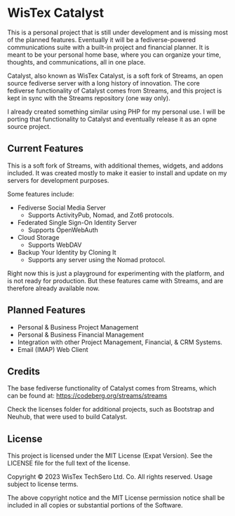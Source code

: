 # WisTex Catalyst

This is a personal project that is still under development and is missing most of the planned features. Eventually it will be a fediverse-powered communications suite with a built-in project and financial planner. It is meant to be your personal home base, where you can organize your time, thoughts, and communications, all in one place. 

Catalyst, also known as WisTex Catalyst, is a soft fork of Streams, an open source fediverse server with a long history of innovation. The core fediverse functionality of Catalyst comes from Streams, and this project is kept in sync with the Streams repository (one way only).

I already created something similar using PHP for my personal use. I will be porting that functionality to Catalyst and eventually release it as an opne source project.

## Current Features

This is a soft fork of Streams, with additional themes, widgets, and addons included. It was created mostly to make it easier to install and update on my servers for development purposes.

Some features include:

* Fediverse Social Media Server
  * Supports ActivityPub, Nomad, and Zot6 protocols.
* Federated Single Sign-On Identity Server
  * Supports OpenWebAuth
* Cloud Storage
  * Supports WebDAV
* Backup Your Identity by Cloning It
  * Supports any server using the Nomad protocol.

Right now this is just a playground for experimenting with the platform, and is not ready for production. But these features came with Streams, and are therefore already available now.

## Planned Features

* Personal & Business Project Management
* Personal & Business Financial Management
* Integration with other Project Management, Financial, & CRM Systems.
* Email (IMAP) Web Client

## Credits

The base fediverse functionality of Catalyst comes from Streams, which can be found at: https://codeberg.org/streams/streams

Check the licenses folder for additional projects, such as Bootstrap and Neuhub, that were used to build Catalyst.

## License

This project is licensed under the MIT License (Expat Version). See the LICENSE file for the full text of the license.

Copyright © 2023 WisTex TechSero Ltd. Co. All rights reserved. Usage subject to license terms.

The above copyright notice and the MIT License permission notice shall be included in all copies or substantial portions of the Software.

